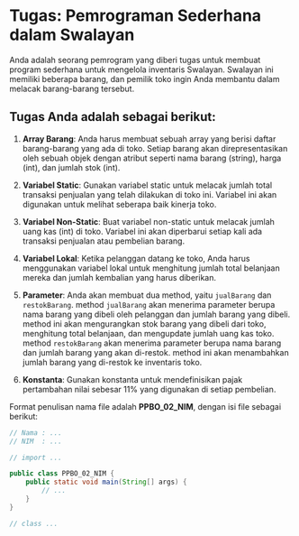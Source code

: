 # Tugas: Pemrograman Sederhana dalam Swalayan

Anda adalah seorang pemrogram yang diberi tugas untuk membuat program sederhana untuk mengelola inventaris Swalayan. Swalayan ini memiliki beberapa barang, dan pemilik toko ingin Anda membantu dalam melacak barang-barang tersebut.

## Tugas Anda adalah sebagai berikut:

1. **Array Barang**: Anda harus membuat sebuah array yang berisi daftar barang-barang yang ada di toko. Setiap barang akan direpresentasikan oleh sebuah objek dengan atribut seperti nama barang (string), harga (int), dan jumlah stok (int).

2. **Variabel Static**: Gunakan variabel static untuk melacak jumlah total transaksi penjualan yang telah dilakukan di toko ini. Variabel ini akan digunakan untuk melihat seberapa baik kinerja toko.

3. **Variabel Non-Static**: Buat variabel non-static untuk melacak jumlah uang kas (int) di toko. Variabel ini akan diperbarui setiap kali ada transaksi penjualan atau pembelian barang.

4. **Variabel Lokal**: Ketika pelanggan datang ke toko, Anda harus menggunakan variabel lokal untuk menghitung jumlah total belanjaan mereka dan jumlah kembalian yang harus diberikan.

5. **Parameter**: Anda akan membuat dua method, yaitu `jualBarang` dan `restokBarang`. method `jualBarang` akan menerima parameter berupa nama barang yang dibeli oleh pelanggan dan jumlah barang yang dibeli. method ini akan mengurangkan stok barang yang dibeli dari toko, menghitung total belanjaan, dan mengupdate jumlah uang kas toko. method `restokBarang` akan menerima parameter berupa nama barang dan jumlah barang yang akan di-restok. method ini akan menambahkan jumlah barang yang di-restok ke inventaris toko.

6. **Konstanta**: Gunakan konstanta untuk mendefinisikan pajak pertambahan nilai sebesar 11% yang digunakan di setiap pembelian.

Format penulisan nama file adalah **PPBO_02_NIM**, dengan isi file sebagai berikut:
```java
// Nama : ...
// NIM  : ...

// import ...

public class PPBO_02_NIM {
    public static void main(String[] args) {
        // ...
    }
}

// class ...
